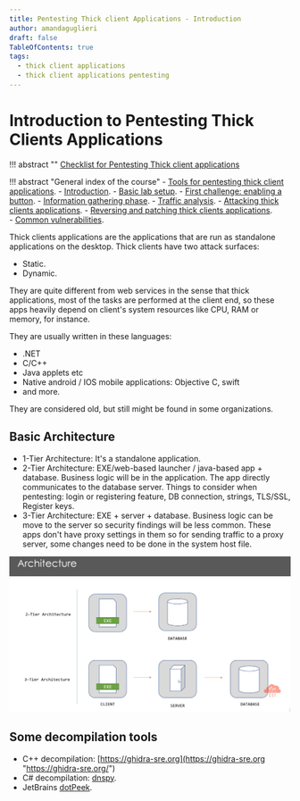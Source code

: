 ```yaml
---
title: Pentesting Thick client Applications - Introduction
author: amandaguglieri
draft: false
TableOfContents: true
tags:
  - thick client applications
  - thick client applications pentesting
---
```


# Introduction to Pentesting Thick Clients Applications

!!! abstract ""
	[Checklist for Pentesting Thick client applications](thick-application-checklist.md)

!!! abstract "General index of the course"
    - [Tools for pentesting thick client applications](tools-for-thick-apps.md).
    - [Introduction](tca-introduction.md).
    - [Basic lab setup](tca-basic-lab-setup.md).
    - [First challenge: enabling a button](tca-first-challenge.md).
    - [Information gathering phase](tca-information-gathering-phase.md).
    - [Traffic analysis](tca-traffic-analysis.md).
    - [Attacking thick clients applications](tca-attacking-thick-clients-applications.md).
    - [Reversing and patching thick clients applications](tca-reversing-and-patching.md).    
    - [Common vulnerabilities](tca-common-vulnerabilities.md).




Thick clients applications  are the applications that are run as standalone applications on the desktop.  Thick clients have two attack surfaces:

- Static. 
- Dynamic.

They are quite different from web services in the sense that thick applications, most of the tasks are performed at the client end, so these apps heavily depend on client's system resources like CPU, RAM or memory, for instance.

They are usually written in these languages:

- .NET
- C/C++
- Java applets etc
- Native android / IOS mobile applications: Objective C, swift 
- and more.

They are considered old, but still might be found in some organizations.


## Basic Architecture

- 1-Tier Architecture: It's a standalone application.
- 2-Tier Architecture: EXE/web-based launcher / java-based app + database. Business logic will be in the application. The app directly communicates to the database server. Things to consider when pentesting:  login or registering feature, DB connection, strings, TLS/SSL, Register keys. 
- 3-Tier Architecture: EXE + server + database. Business logic can be move to the server so security findings will be less common. These apps don't have proxy settings in them so for sending traffic to a proxy server, some changes need to be done in the system host file.

![graphic](../img/tca-1.png)




## Some decompilation tools

+ C++ decompilation: [https://ghidra-sre.org](https://ghidra-sre.org "https://ghidra-sre.org/")
+ C# decompilation: [dnspy](../dnspy.md).
+ JetBrains [dotPeek](../dotpeek.md).
